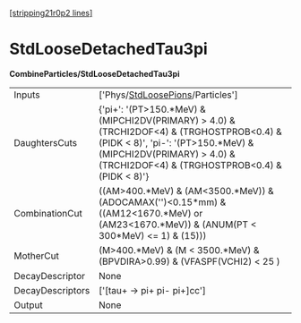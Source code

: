 [[stripping21r0p2 lines]](./stripping21r0p2-index)

# StdLooseDetachedTau3pi

**CombineParticles/StdLooseDetachedTau3pi**

|                  |                                                                                                                                                                                                                          |
|------------------|--------------------------------------------------------------------------------------------------------------------------------------------------------------------------------------------------------------------------|
| Inputs           | ['Phys/[StdLoosePions](./stripping21r0p2-commonparticles-stdloosepions)/Particles']                                                                                                                                    |
| DaughtersCuts    | {'pi+': '(PT\>150.\*MeV) & (MIPCHI2DV(PRIMARY) \> 4.0) & (TRCHI2DOF\<4) & (TRGHOSTPROB\<0.4) & (PIDK \< 8)', 'pi-': '(PT\>150.\*MeV) & (MIPCHI2DV(PRIMARY) \> 4.0) & (TRCHI2DOF\<4) & (TRGHOSTPROB\<0.4) & (PIDK \< 8)'} |
| CombinationCut   | ((AM\>400.\*MeV) & (AM\<3500.\*MeV)) & (ADOCAMAX('')\<0.15\*mm) & ((AM12\<1670.\*MeV) or (AM23\<1670.\*MeV)) & (ANUM(PT \< 300\*MeV) \<= 1) & (15)))                                                                     |
| MotherCut        | (M\>400.\*MeV) & (M \< 3500.\*MeV) & (BPVDIRA\>0.99) & (VFASPF(VCHI2) \< 25 )                                                                                                                                            |
| DecayDescriptor  | None                                                                                                                                                                                                                     |
| DecayDescriptors | ['[tau+ -\> pi+ pi- pi+]cc']                                                                                                                                                                                         |
| Output           | None                                                                                                                                                                                                                     |
